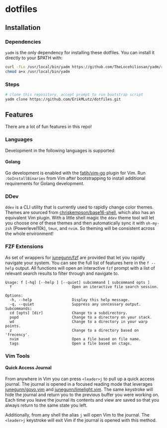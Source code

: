 # dotfiles

## Installation

### Dependencies

`yadm` is the only dependency for installing these dotfiles. You can install it directly to your $PATH with:

```bash
curl -fLo /usr/local/bin/yadm https://github.com/TheLocehiliosan/yadm/raw/master/yadm
chmod a+x /usr/local/bin/yadm
```

### Steps

```bash
# clone this repository, accept prompt to run bootstrap script
yadm clone https://github.com/ErikMLutz/dotfiles.git
```

## Features

There are a lot of fun features in this repo!

### Languages

Development in the following languages is supported:

#### Golang

Go development is enabled with the [fatih/vim-go](https://github.com/fatih/vim-go) plugin for Vim. Run
`:GoInstallBinaries` from Vim after bootstrapping to install additional requirements for Golang development.

### DDev

`ddev` is a CLI utility that is currently used to rapidly change color themes. Themes are sourced from
[chriskempson/base16-shell](https://github.com/chriskempson/base16-shell), which also has an equivalent Vim plugin.
With a little shell magic the `ddev` theme tool will let you choose one of these themes and then automatically sync it
with `oh-my-zsh` (Powerlevel10k), `tmux`, and `nvim`. So theming will be consistent across the whole environment!

### FZF Extensions

As set of wrappers for [junegunn/fzf](https://github.com/junegunn/fzf) are provided that let you rapidly navigate your
system. You can see the full list of features here in the `f --help` output. All functions will open an interactive
`fzf` prompt with a list of relevant search results to filter through and navigate to.

```
Usage: f [-hq] [--help ] [--quiet] subcommand [ subcommand opts ]
  f                           Open an iteractive file search session.

Options:
  -h, --help                  Display this help message.
  -q, --quiet                 Suppress any unncessary output.
Subcommands:
  cd [opts] [dir]             Change to a subdirectory.
  popd                        Change to a directory on your stack.
  wd                          Change to a directory in your warp points.
  z                           Change to a directory based on 'frecency'.
  nvim                        Open a file based on file name.
  tags                        Open a file based on ctags.
```

### Vim Tools

#### Quick Access Journal

From anywhere in Vim you can press `<leader>j` to pull up a quick access journal. The journal is opened in a focused
reading mode that leverages [junegunn/goyo.vim](https://github.com/junegunn/goyo.vim) and
[junegunn/limelight.vim](https://github.com/junegunn/limelight.vim). The same keystroke will hide the journal and return
you to the previous buffer you were working on. Each time you leave the journal its contents and view are saved so that
you always return to the same state you left.

Additionally, from any shell the alias `j` will open Vim to the journal. The `<leader>j` keystroke will exit Vim if the
journal is opened with this method.

